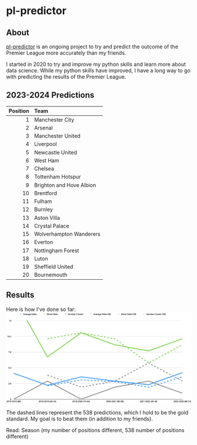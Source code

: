 # pl-predictor

## About
[pl-predictor](https://github.com/bealonso2/pl-predictor) is an ongoing project to try and predict the outcome of the Premier League more accurately than my friends.

I started in 2020 to try and improve my python skills and learn more about data science. While my python skills have improved, I have a long way to go with predicting the results of the Premier League.

## 2023-2024 Predictions

|   Position | Team                     |
|-----------:|:-------------------------|
|          1 | Manchester City          |
|          2 | Arsenal                  |
|          3 | Manchester United        |
|          4 | Liverpool                |
|          5 | Newcastle United         |
|          6 | West Ham                 |
|          7 | Chelsea                  |
|          8 | Tottenham Hotspur        |
|          9 | Brighton and Hove Albion |
|         10 | Brentford                |
|         11 | Fulham                   |
|         12 | Burnley                  |
|         13 | Aston Villa              |
|         14 | Crystal Palace           |
|         15 | Wolverhampton Wanderers  |
|         16 | Everton                  |
|         17 | Nottingham Forest        |
|         18 | Luton                    |
|         19 | Sheffield United         |
|         20 | Bournemouth              |

## Results
Here is how I've done so far:
![Results](./Results.png)

The dashed lines represent the 538 predictions, which I hold to be the gold standard. My goal is to beat them (in addition to my friends).

Read: Season (my number of positions different, 538 number of positions different)
